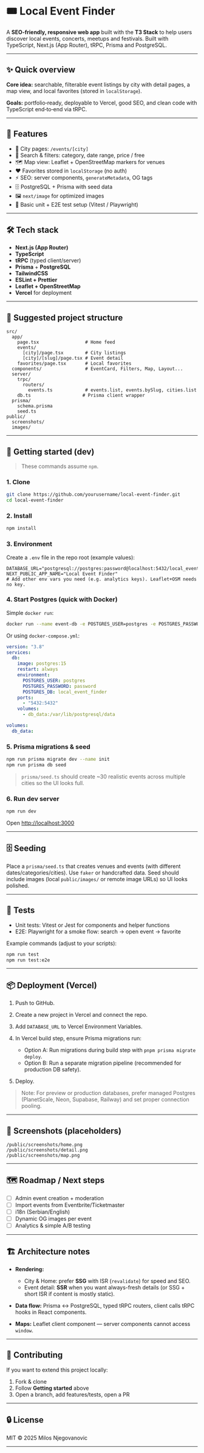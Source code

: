 # 🎟 Local Event Finder

A **SEO‑friendly, responsive web app** built with the **T3 Stack** to help users discover local events, concerts, meetups and festivals. Built with TypeScript, Next.js (App Router), tRPC, Prisma and PostgreSQL.

---

## ✨ Quick overview

**Core idea:** searchable, filterable event listings by city with detail pages, a map view, and local favorites (stored in `localStorage`).

**Goals:** portfolio‑ready, deployable to Vercel, good SEO, and clean code with TypeScript end‑to‑end via tRPC.

---

## 🧩 Features

- 📍 City pages: `/events/[city]`
- 🔎 Search & filters: category, date range, price / free
- 🗺 Map view: Leaflet + OpenStreetMap markers for venues
- ❤️ Favorites stored in `localStorage` (no auth)
- ⚡ SEO: server components, `generateMetadata`, OG tags
- 🗄 PostgreSQL + Prisma with seed data
- 🖼 `next/image` for optimized images
- 🧪 Basic unit + E2E test setup (Vitest / Playwright)

---

## 🛠 Tech stack

- **Next.js (App Router)**
- **TypeScript**
- **tRPC** (typed client/server)
- **Prisma** + **PostgreSQL**
- **TailwindCSS**
- **ESLint + Prettier**
- **Leaflet + OpenStreetMap**
- **Vercel** for deployment

---

## 📂 Suggested project structure

```
src/
  app/
    page.tsx                 # Home feed
    events/
      [city]/page.tsx        # City listings
      [city]/[slug]/page.tsx # Event detail
    favorites/page.tsx       # Local favorites
  components/                # EventCard, Filters, Map, Layout...
  server/
    trpc/
      routers/
        events.ts            # events.list, events.bySlug, cities.list
    db.ts                   # Prisma client wrapper
  prisma/
    schema.prisma
    seed.ts
public/
  screenshots/
  images/

```

---

## 🚀 Getting started (dev)

> These commands assume `npm`.

### 1. Clone

```bash
git clone https://github.com/yourusername/local-event-finder.git
cd local-event-finder
```

### 2. Install

```bash
npm install
```

### 3. Environment

Create a `.env` file in the repo root (example values):

```env
DATABASE_URL="postgresql://postgres:password@localhost:5432/local_event_finder"
NEXT_PUBLIC_APP_NAME="Local Event Finder"
# Add other env vars you need (e.g. analytics keys). Leaflet+OSM needs no key.
```

### 4. Start Postgres (quick with Docker)

Simple `docker run`:

```bash
docker run --name event-db -e POSTGRES_USER=postgres -e POSTGRES_PASSWORD=password -e POSTGRES_DB=local_event_finder -p 5432:5432 -d postgres:15
```

Or using `docker-compose.yml`:

```yaml
version: "3.8"
services:
  db:
    image: postgres:15
    restart: always
    environment:
      POSTGRES_USER: postgres
      POSTGRES_PASSWORD: password
      POSTGRES_DB: local_event_finder
    ports:
      - "5432:5432"
    volumes:
      - db_data:/var/lib/postgresql/data

volumes:
  db_data:
```

### 5. Prisma migrations & seed

```bash
npm run prisma migrate dev --name init
npm run prisma db seed
```

> `prisma/seed.ts` should create \~30 realistic events across multiple cities so the UI looks full.

### 6. Run dev server

```bash
npm run dev
```

Open [http://localhost:3000](http://localhost:3000)

---

## 🗄 Seeding

Place a `prisma/seed.ts` that creates venues and events (with different dates/categories/cities). Use `faker` or handcrafted data. Seed should include images (local `public/images/` or remote image URLs) so UI looks polished.

---

## 🧪 Tests

- Unit tests: Vitest or Jest for components and helper functions
- E2E: Playwright for a smoke flow: search → open event → favorite

Example commands (adjust to your scripts):

```bash
npm run test
npm run test:e2e
```

---

## 📦 Deployment (Vercel)

1. Push to GitHub.

2. Create a new project in Vercel and connect the repo.

3. Add `DATABASE_URL` to Vercel Environment Variables.

4. In Vercel build step, ensure Prisma migrations run:
   - Option A: Run migrations during build step with `pnpm prisma migrate deploy`.
   - Option B: Run a separate migration pipeline (recommended for production DB safety).

5. Deploy.

> Note: For preview or production databases, prefer managed Postgres (PlanetScale, Neon, Supabase, Railway) and set proper connection pooling.

---

## 📸 Screenshots (placeholders)

```
/public/screenshots/home.png
/public/screenshots/detail.png
/public/screenshots/map.png
```

---

## 🗺 Roadmap / Next steps

- [ ] Admin event creation + moderation
- [ ] Import events from Eventbrite/Ticketmaster
- [ ] i18n (Serbian/English)
- [ ] Dynamic OG images per event
- [ ] Analytics & simple A/B testing

---

## 🏗 Architecture notes

- **Rendering:**
  - City & Home: prefer **SSG** with ISR (`revalidate`) for speed and SEO.
  - Event detail: **SSR** when you want always-fresh details (or SSG + short ISR if content is mostly static).

- **Data flow:** Prisma <-> PostgreSQL, typed tRPC routers, client calls tRPC hooks in React components.
- **Maps:** Leaflet client component — server components cannot access `window`.

---

## 📝 Contributing

If you want to extend this project locally:

1. Fork & clone
2. Follow **Getting started** above
3. Open a branch, add features/tests, open a PR

---

## 🔒 License

MIT © 2025 Milos Njegovanovic

---
